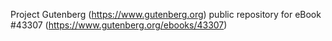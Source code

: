 Project Gutenberg (https://www.gutenberg.org) public repository for eBook #43307 (https://www.gutenberg.org/ebooks/43307)

